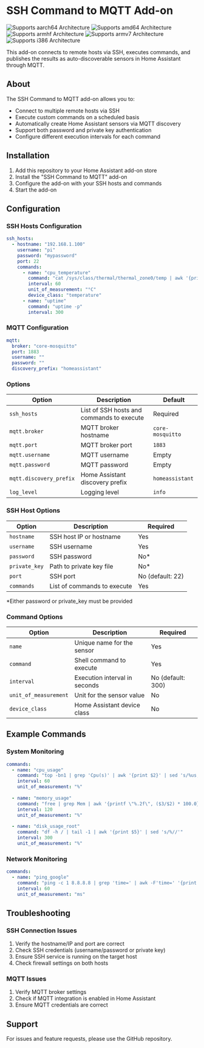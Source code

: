 # SSH Command to MQTT Add-on

![Supports aarch64 Architecture][aarch64-shield] ![Supports amd64 Architecture][amd64-shield] ![Supports armhf Architecture][armhf-shield] ![Supports armv7 Architecture][armv7-shield] ![Supports i386 Architecture][i386-shield]

This add-on connects to remote hosts via SSH, executes commands, and publishes the results as auto-discoverable sensors in Home Assistant through MQTT.

## About

The SSH Command to MQTT add-on allows you to:

- Connect to multiple remote hosts via SSH
- Execute custom commands on a scheduled basis
- Automatically create Home Assistant sensors via MQTT discovery
- Support both password and private key authentication
- Configure different execution intervals for each command

## Installation

1. Add this repository to your Home Assistant add-on store
2. Install the "SSH Command to MQTT" add-on
3. Configure the add-on with your SSH hosts and commands
4. Start the add-on

## Configuration

### SSH Hosts Configuration

```yaml
ssh_hosts:
  - hostname: "192.168.1.100"
    username: "pi"
    password: "mypassword"
    port: 22
    commands:
      - name: "cpu_temperature"
        command: "cat /sys/class/thermal/thermal_zone0/temp | awk '{print $1/1000}'"
        interval: 60
        unit_of_measurement: "°C"
        device_class: "temperature"
      - name: "uptime"
        command: "uptime -p"
        interval: 300
```

### MQTT Configuration

```yaml
mqtt:
  broker: "core-mosquitto"
  port: 1883
  username: ""
  password: ""
  discovery_prefix: "homeassistant"
```

### Options

| Option | Description | Default |
|--------|-------------|---------|
| `ssh_hosts` | List of SSH hosts and commands to execute | Required |
| `mqtt.broker` | MQTT broker hostname | `core-mosquitto` |
| `mqtt.port` | MQTT broker port | `1883` |
| `mqtt.username` | MQTT username | Empty |
| `mqtt.password` | MQTT password | Empty |
| `mqtt.discovery_prefix` | Home Assistant discovery prefix | `homeassistant` |
| `log_level` | Logging level | `info` |

### SSH Host Options

| Option | Description | Required |
|--------|-------------|----------|
| `hostname` | SSH host IP or hostname | Yes |
| `username` | SSH username | Yes |
| `password` | SSH password | No* |
| `private_key` | Path to private key file | No* |
| `port` | SSH port | No (default: 22) |
| `commands` | List of commands to execute | Yes |

*Either password or private_key must be provided

### Command Options

| Option | Description | Required |
|--------|-------------|----------|
| `name` | Unique name for the sensor | Yes |
| `command` | Shell command to execute | Yes |
| `interval` | Execution interval in seconds | No (default: 300) |
| `unit_of_measurement` | Unit for the sensor value | No |
| `device_class` | Home Assistant device class | No |

## Example Commands

### System Monitoring

```yaml
commands:
  - name: "cpu_usage"
    command: "top -bn1 | grep 'Cpu(s)' | awk '{print $2}' | sed 's/%us,//'"
    interval: 60
    unit_of_measurement: "%"
    
  - name: "memory_usage"
    command: "free | grep Mem | awk '{printf \"%.2f\", ($3/$2) * 100.0}'"
    interval: 120
    unit_of_measurement: "%"
    
  - name: "disk_usage_root"
    command: "df -h / | tail -1 | awk '{print $5}' | sed 's/%//'"
    interval: 300
    unit_of_measurement: "%"
```

### Network Monitoring

```yaml
commands:
  - name: "ping_google"
    command: "ping -c 1 8.8.8.8 | grep 'time=' | awk -F'time=' '{print $2}' | awk '{print $1}'"
    interval: 60
    unit_of_measurement: "ms"
```

## Troubleshooting

### SSH Connection Issues

1. Verify the hostname/IP and port are correct
2. Check SSH credentials (username/password or private key)
3. Ensure SSH service is running on the target host
4. Check firewall settings on both hosts

### MQTT Issues

1. Verify MQTT broker settings
2. Check if MQTT integration is enabled in Home Assistant
3. Ensure MQTT credentials are correct

## Support

For issues and feature requests, please use the GitHub repository.

[aarch64-shield]: https://img.shields.io/badge/aarch64-yes-green.svg
[amd64-shield]: https://img.shields.io/badge/amd64-yes-green.svg
[armhf-shield]: https://img.shields.io/badge/armhf-yes-green.svg
[armv7-shield]: https://img.shields.io/badge/armv7-yes-green.svg
[i386-shield]: https://img.shields.io/badge/i386-yes-green.svg